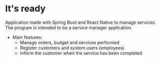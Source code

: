 # It's ready
Application made with Spring Boot and React Native to manage services. The program is intended to be a service manager application.
  * Main features:
    * Manage orders, budget and services performed
    * Register customers and system users (employees)
    * Inform the customer when the service has been completed

